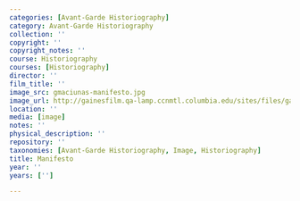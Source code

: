 ```yaml
---
categories: [Avant-Garde Historiography]
category: Avant-Garde Historiography
collection: ''
copyright: ''
copyright_notes: ''
course: Historiography
courses: [Historiography]
director: ''
film_title: ''
image_src: gmaciunas-manifesto.jpg
image_url: http://gainesfilm.qa-lamp.ccnmtl.columbia.edu/sites/files/gainesfilm/images/gmaciunas-manifesto.jpg
location: ''
media: [image]
notes: ''
physical_description: ''
repository: ''
taxonomies: [Avant-Garde Historiography, Image, Historiography]
title: Manifesto
year: ''
years: ['']

---
```

